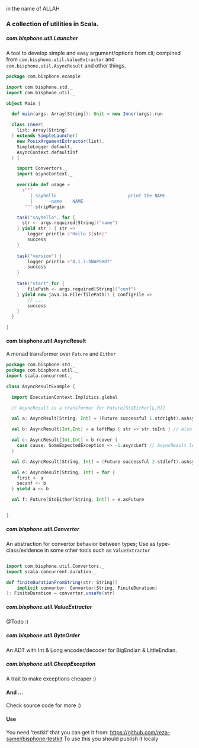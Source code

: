 in the name of ALLAH

### A collection of utilities in Scala.


##### com.bisphone.util.Launcher

A tool to develop simple and easy argument/options from cli; compined from 
`com.bisphone.util.ValueExtractor` and `com.bisphone.util.AsyncResult` and other things.

```scala
package com.bisphone.example

import com.bisphone.std._
import com.bisphone.util._

object Main {

  def main(args: Array[String]): Unit = new Inner(args).run

  class Inner(
    list: Array[String]
  ) extends SimpleLauncher(
    new PosixArgumentExtractor(list),
    SimpleLogger.default,
    AsyncContext.defaultInf
  ) {

    import Convertors._
    import asyncContext._

    override def usage =
      s"""
         | sayhello                           print the NAME
         |      -name    NAME
       """.stripMargin

    task("sayhello", for {
      str <- args.required[String]("name")
    } yield str ) { str =>
        logger println s"Hello ${str}"
        success
    }
    
    task("version") {
        logger println s"0.1.7-SNAPSHOT"
        success
    }
    
    task("start",for {
        filePath <- args.required[String]("conf")
    } yield new java.io.File(filePath)) { configFile =>
        // ...
        success
    }
  }

}
```

#### com.bisphone.util.AsyncResult
A monad transformer over `Future` and `Either`

```scala
package com.bisphone.std._
package com.bisphone.util._
import scala.concurrent._

class AsyncResultExample {

  import ExecutionContext.Implitics.global

  // AsyncResult is a transformer for Future[StdEither[L,R]]

  val a: AsyncRsult[String, Int] = (Future successful 1.stdright).asAsyncResult

  val b: AsyncResult[Int,Int] = a leftMap { str => str.toInt } // also leftFlatMap

  val c: AsyncResult[Int,Int] = b rcover {
    case cause: SomeExpectedException => -1.asyncLeft // AsyncResult left -1
  }

  val d: AsyncResult[String, Int] = (Future successful 2.stdleft).asAsyncResult

  val e: AsyncResult[String, Int] = for {
    first <- a
    seconf <- b
  } yield a << b

  val f: Future[StdEither[String, Int]] = e.asFuture


}
```

##### com.bisphone.util.Convertor
An abstraction for convertor behavior between types; Use as type-class/evidence in some other tools such as `ValueExtractor`
```scala

import com.bisphone.util.Convertors._
import scala.concurrent.duration._

def finiteDurationFromString(str: String)(
    implicit convertor: Convertor[String, FiniteDuration]
): FiniteDuration = convertor.unsafe(str)


```

##### com.bisphone.util.ValueExtractor

@Todo :)

##### com.bisphone.util.ByteOrder

An ADT with Int & Long encoder/decoder for BigEndian & LittleEndian.

##### com.bisphone.util.CheapException

A trait to make exceptions cheaper :)

#### And ...

Check source code for more :)

#### Use 
You need 'testkit' that you can get it from: https://github.com/reza-samei/bisphone-testkit
To use this you should publish it localy